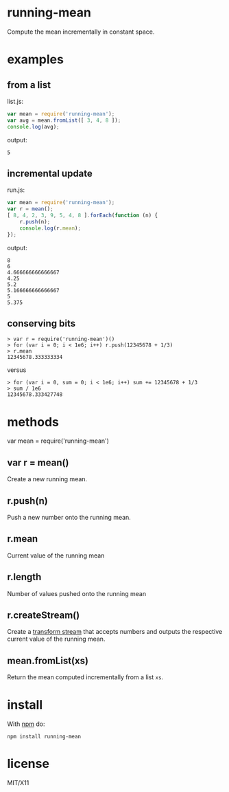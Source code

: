 running-mean
============

Compute the mean incrementally in constant space.

examples
========

from a list
-----------

list.js:

``` js
var mean = require('running-mean');
var avg = mean.fromList([ 3, 4, 8 ]);
console.log(avg);
```

output:

```
5
```

incremental update
------------------

run.js:

``` js
var mean = require('running-mean');
var r = mean();
[ 8, 4, 2, 3, 9, 5, 4, 8 ].forEach(function (n) {
    r.push(n);
    console.log(r.mean);
});
```

output:

```
8
6
4.666666666666667
4.25
5.2
5.166666666666667
5
5.375
```

conserving bits
---------------

```
> var r = require('running-mean')()
> for (var i = 0; i < 1e6; i++) r.push(12345678 + 1/3)
> r.mean
12345678.333333334
```

versus

```
> for (var i = 0, sum = 0; i < 1e6; i++) sum += 12345678 + 1/3
> sum / 1e6
12345678.333427748
```

methods
=======

var mean = require('running-mean')

var r = mean()
--------------

Create a new running mean.

r.push(n)
---------

Push a new number onto the running mean.

r.mean
------

Current value of the running mean

r.length
---------

Number of values pushed onto the running mean

r.createStream()
----------------

Create a
[transform stream](http://nodejs.org/api/stream.html#stream_class_stream_transform)
that accepts numbers and outputs the respective current value of the running mean.

mean.fromList(xs)
-----------------

Return the mean computed incrementally from a list `xs`.

install
=======

With [npm](http://npmjs.org) do:

    npm install running-mean

license
=======

MIT/X11
